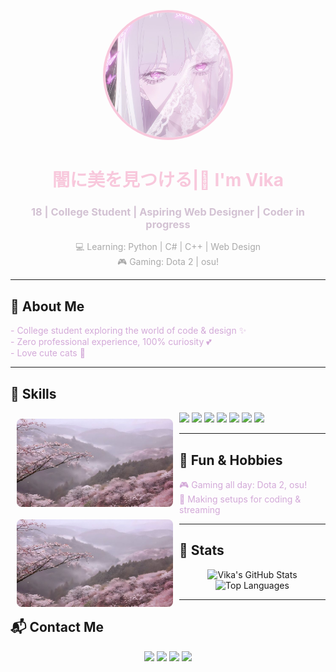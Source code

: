 <!-- Аватарка -->
<p align="center">
  <img src="main-photo.jpg" alt="Vika" width="200" style="border-radius:50%; border:4px solid #f8c8dc"/>
</p>

<h1 align="center" style="color:#f8c8dc;"> 闇に美を見つける|🌸 I'm Vika</h1>
<h3 align="center" style="color:#d3c2d3;">18 | College Student | Aspiring Web Designer | Coder in progress</h3>

<p align="center" style="color:#a9a9a9;">
💻 Learning: Python | C# | C++ | Web Design <br>
🎮 Gaming: Dota 2 | osu! <br>
</p>

---

## 🌸 About Me
<p align="left" style="color:#d3a9d8;">
- College student exploring the world of code & design ✨ <br>
- Zero professional experience, 100% curiosity 💕 <br>
- Love cute cats 🖤 <br>
</p>

---

## 🖤 Skills
<p align="left">
  <img src="image2.jpg" alt="Skills" width="250" align="left" style="border-radius:8px; margin:10px;"/>
  <img src="https://img.shields.io/badge/Python-FFB6C1?style=for-the-badge&logo=python&logoColor=white" />
  <img src="https://img.shields.io/badge/C%23-FFC0CB?style=for-the-badge&logo=c-sharp&logoColor=white" />
  <img src="https://img.shields.io/badge/C++-D8BFD8?style=for-the-badge&logo=c%2B%2B&logoColor=white" />
  <img src="https://img.shields.io/badge/HTML-FFB6C1?style=for-the-badge&logo=html5&logoColor=white" />
  <img src="https://img.shields.io/badge/CSS-D8BFD8?style=for-the-badge&logo=css3&logoColor=white" />
  <img src="https://img.shields.io/badge/JavaScript-FFC0CB?style=for-the-badge&logo=javascript&logoColor=white" />
  <img src="https://img.shields.io/badge/Figma-FFB6C1?style=for-the-badge&logo=figma&logoColor=white" />
</p>

---

## 🎀 Fun & Hobbies
<p align="left" style="color:#d3a9d8;">
  <img src="image2.jpg" alt="Fun" width="250" align="left" style="border-radius:8px; margin:10px;"/>
  🎮 Gaming all day: Dota 2, osu! <br>
  🌸 Making setups for coding & streaming
</p>

---

## 🐾 Stats

<p align="center">
  <img src="https://github-readme-stats.vercel.app/api?username=tiredhumanwannadead&show_icons=true&theme=transparent&hide_border=true&count_private=true" alt="Vika's GitHub Stats"/>
  <img src="https://github-readme-stats.vercel.app/api/top-langs/?username=tiredhumanwannadead&layout=compact&theme=transparent&hide_border=true" alt="Top Languages"/>
</p>

---

## 📬 Contact Me
<p align="center">
  <a href="https://www.instagram.com/xenorupt" target="_blank"><img src="https://img.shields.io/badge/Instagram-FFB6C1?style=for-the-badge&logo=instagram&logoColor=white" /></a>
  <a href="mailto:conseragen@gmail.com"><img src="https://img.shields.io/badge/Email-D8BFD8?style=for-the-badge&logo=gmail&logoColor=white" /></a>
  <a href="https://t.me/m0ntig3n" target="_blank"><img src="https://img.shields.io/badge/Telegram-FFC0CB?style=for-the-badge&logo=telegram&logoColor=white" /></a>
  <a href="https://discord.com/users/aethervainz" target="_blank"><img src="https://img.shields.io/badge/Discord-7289DA?style=for-the-badge&logo=discord&logoColor=white" /></a>
</p>
